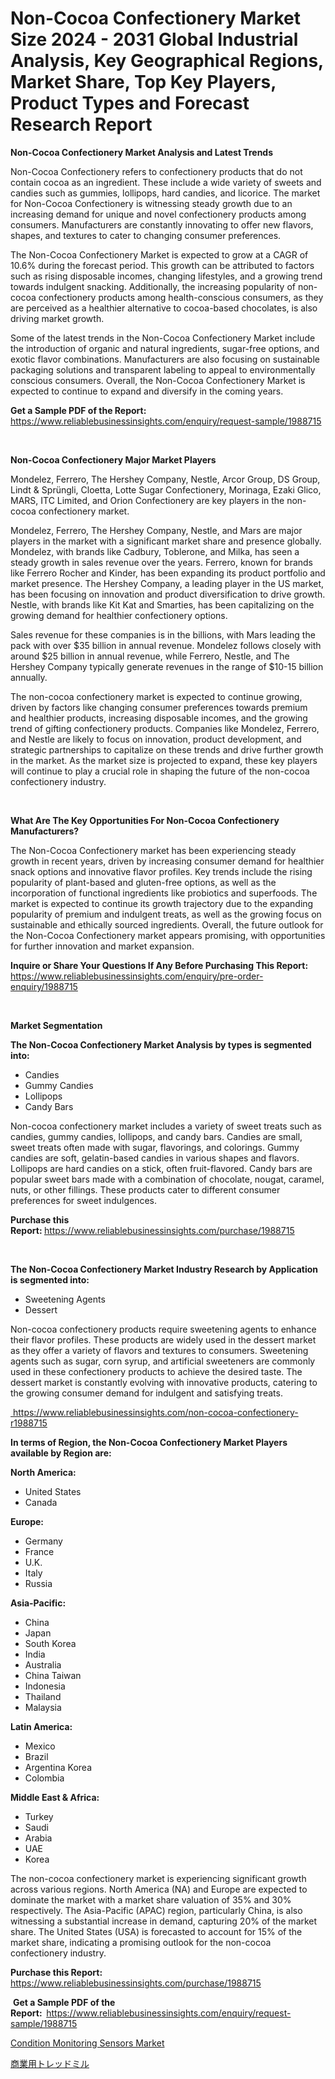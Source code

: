 <p><h1>Non-Cocoa Confectionery Market Size 2024 - 2031 Global Industrial Analysis, Key Geographical Regions, Market Share, Top Key Players, Product Types and Forecast Research Report</h1></p><p><strong>Non-Cocoa Confectionery Market Analysis and Latest Trends</strong></p>
<p><p>Non-Cocoa Confectionery refers to confectionery products that do not contain cocoa as an ingredient. These include a wide variety of sweets and candies such as gummies, lollipops, hard candies, and licorice. The market for Non-Cocoa Confectionery is witnessing steady growth due to an increasing demand for unique and novel confectionery products among consumers. Manufacturers are constantly innovating to offer new flavors, shapes, and textures to cater to changing consumer preferences.</p><p>The Non-Cocoa Confectionery Market is expected to grow at a CAGR of 10.6% during the forecast period. This growth can be attributed to factors such as rising disposable incomes, changing lifestyles, and a growing trend towards indulgent snacking. Additionally, the increasing popularity of non-cocoa confectionery products among health-conscious consumers, as they are perceived as a healthier alternative to cocoa-based chocolates, is also driving market growth.</p><p>Some of the latest trends in the Non-Cocoa Confectionery Market include the introduction of organic and natural ingredients, sugar-free options, and exotic flavor combinations. Manufacturers are also focusing on sustainable packaging solutions and transparent labeling to appeal to environmentally conscious consumers. Overall, the Non-Cocoa Confectionery Market is expected to continue to expand and diversify in the coming years.</p></p>
<p><strong>Get a Sample PDF of the Report:&nbsp;</strong> <a href="https://www.reliablebusinessinsights.com/enquiry/request-sample/1988715">https://www.reliablebusinessinsights.com/enquiry/request-sample/1988715</a></p>
<p>&nbsp;</p>
<p><strong>Non-Cocoa Confectionery Major Market Players</strong></p>
<p><p>Mondelez, Ferrero, The Hershey Company, Nestle, Arcor Group, DS Group, Lindt & Sprüngli, Cloetta, Lotte Sugar Confectionery, Morinaga, Ezaki Glico, MARS, ITC Limited, and Orion Confectionery are key players in the non-cocoa confectionery market.</p><p>Mondelez, Ferrero, The Hershey Company, Nestle, and Mars are major players in the market with a significant market share and presence globally. Mondelez, with brands like Cadbury, Toblerone, and Milka, has seen a steady growth in sales revenue over the years. Ferrero, known for brands like Ferrero Rocher and Kinder, has been expanding its product portfolio and market presence. The Hershey Company, a leading player in the US market, has been focusing on innovation and product diversification to drive growth. Nestle, with brands like Kit Kat and Smarties, has been capitalizing on the growing demand for healthier confectionery options.</p><p>Sales revenue for these companies is in the billions, with Mars leading the pack with over $35 billion in annual revenue. Mondelez follows closely with around $25 billion in annual revenue, while Ferrero, Nestle, and The Hershey Company typically generate revenues in the range of $10-15 billion annually.</p><p>The non-cocoa confectionery market is expected to continue growing, driven by factors like changing consumer preferences towards premium and healthier products, increasing disposable incomes, and the growing trend of gifting confectionery products. Companies like Mondelez, Ferrero, and Nestle are likely to focus on innovation, product development, and strategic partnerships to capitalize on these trends and drive further growth in the market. As the market size is projected to expand, these key players will continue to play a crucial role in shaping the future of the non-cocoa confectionery industry.</p></p>
<p>&nbsp;</p>
<p><strong>What Are The Key Opportunities For Non-Cocoa Confectionery Manufacturers?</strong></p>
<p><p>The Non-Cocoa Confectionery market has been experiencing steady growth in recent years, driven by increasing consumer demand for healthier snack options and innovative flavor profiles. Key trends include the rising popularity of plant-based and gluten-free options, as well as the incorporation of functional ingredients like probiotics and superfoods. The market is expected to continue its growth trajectory due to the expanding popularity of premium and indulgent treats, as well as the growing focus on sustainable and ethically sourced ingredients. Overall, the future outlook for the Non-Cocoa Confectionery market appears promising, with opportunities for further innovation and market expansion.</p></p>
<p><strong>Inquire or Share Your Questions If Any Before Purchasing This Report:</strong> <a href="https://www.reliablebusinessinsights.com/enquiry/pre-order-enquiry/1988715">https://www.reliablebusinessinsights.com/enquiry/pre-order-enquiry/1988715</a></p>
<p>&nbsp;</p>
<p><strong>Market Segmentation</strong></p>
<p><strong>The Non-Cocoa Confectionery Market Analysis by types is segmented into:</strong></p>
<p><ul><li>Candies</li><li>Gummy Candies</li><li>Lollipops</li><li>Candy Bars</li></ul></p>
<p><p>Non-cocoa confectionery market includes a variety of sweet treats such as candies, gummy candies, lollipops, and candy bars. Candies are small, sweet treats often made with sugar, flavorings, and colorings. Gummy candies are soft, gelatin-based candies in various shapes and flavors. Lollipops are hard candies on a stick, often fruit-flavored. Candy bars are popular sweet bars made with a combination of chocolate, nougat, caramel, nuts, or other fillings. These products cater to different consumer preferences for sweet indulgences.</p></p>
<p><strong>Purchase this Report:&nbsp;</strong><a href="https://www.reliablebusinessinsights.com/purchase/1988715">https://www.reliablebusinessinsights.com/purchase/1988715</a></p>
<p>&nbsp;</p>
<p><strong>The Non-Cocoa Confectionery Market Industry Research by Application is segmented into:</strong></p>
<p><ul><li>Sweetening Agents</li><li>Dessert</li></ul></p>
<p><p>Non-cocoa confectionery products require sweetening agents to enhance their flavor profiles. These products are widely used in the dessert market as they offer a variety of flavors and textures to consumers. Sweetening agents such as sugar, corn syrup, and artificial sweeteners are commonly used in these confectionery products to achieve the desired taste. The dessert market is constantly evolving with innovative products, catering to the growing consumer demand for indulgent and satisfying treats.</p></p>
<p><a href="https://www.reliablebusinessinsights.com/non-cocoa-confectionery-r1988715">&nbsp;https://www.reliablebusinessinsights.com/non-cocoa-confectionery-r1988715</a></p>
<p><strong>In terms of Region, the Non-Cocoa Confectionery Market Players available by Region are:</strong></p>
<p>
    <p> <strong> North America: </strong>
        <ul>
            <li>United States</li>
            <li>Canada</li>
        </ul>
        </p> 
    <p> <strong> Europe: </strong>
        <ul>
            <li>Germany</li>
            <li>France</li>
            <li>U.K.</li>
            <li>Italy</li>
            <li>Russia</li>
        </ul>
        </p> 
    <p> <strong> Asia-Pacific: </strong>
        <ul>
            <li>China</li>
            <li>Japan</li>
            <li>South Korea</li>
            <li>India</li>
            <li>Australia</li>
            <li>China Taiwan</li>
            <li>Indonesia</li>
            <li>Thailand</li>
            <li>Malaysia</li>
        </ul>
        </p> 
    <p> <strong> Latin America: </strong>
        <ul>
            <li>Mexico</li>
            <li>Brazil</li>
            <li>Argentina Korea</li>
            <li>Colombia</li>
        </ul>
        </p> 
    <p> <strong> Middle East & Africa: </strong>
        <ul>
            <li>Turkey</li>
            <li>Saudi</li>
            <li>Arabia</li>
            <li>UAE</li>
            <li>Korea</li>
        </ul>
    </p>
    </p>
<p><p>The non-cocoa confectionery market is experiencing significant growth across various regions. North America (NA) and Europe are expected to dominate the market with a market share valuation of 35% and 30% respectively. The Asia-Pacific (APAC) region, particularly China, is also witnessing a substantial increase in demand, capturing 20% of the market share. The United States (USA) is forecasted to account for 15% of the market share, indicating a promising outlook for the non-cocoa confectionery industry.</p></p>
<p><strong>Purchase this Report: </strong><a href="https://www.reliablebusinessinsights.com/purchase/1988715">https://www.reliablebusinessinsights.com/purchase/1988715</a></p>
<p>&nbsp;<strong>Get a Sample PDF of the Report:&nbsp;&nbsp;</strong><a href="https://www.reliablebusinessinsights.com/enquiry/request-sample/1988715">https://www.reliablebusinessinsights.com/enquiry/request-sample/1988715</a></p>
<p><strong></strong></p>
<p><p><a href="https://github.com/terinaa1/Market-Research-Report-List-1/blob/main/condition-monitoring-sensors-market.md">Condition Monitoring Sensors Market</a></p><p><a href="https://github.com/ddwcuskozol07187/Market-Research-Report-List-3/blob/main/188242933382.md">商業用トレッドミル</a></p></p>